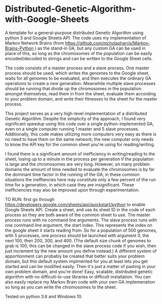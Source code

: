 # Distributed-Genetic-Algorithm-with-Google-Sheets
A template for a general-purpose distributed Genetic Algorithm using python 3 and Google Sheets API. The code uses my implementation of Markov Network Brains (from https://github.com/nicholasharris/Markov-Brains-Python ) as the stand-in GA, but any custom GA can be used in place of this, so long as the chromosomes of the population can be easily encoded/decoded to strings and can be written to the Google Sheet cells. 

The code consists of a master process and a slave process. One master process should be used, which writes the genomes to the Google sheet, waits for all genomes to be evaluated, and then executes the ordinary GA operations to create a new generation. Meanwhile multiple slave processes should be running that divide up the chromosomes in the population amongst themselves, read them in from the sheet, evaluate them according to your problem domain, and write their fitnesses to the sheet for the master process.

This project serves as a very high-level implementation of a distributed Genetic Algorithm. Despite the simplicity of the approach, I found very significant speedup using this code over a single python-implemented GA, even on a single computer running 1 master and 5 slave processes. Additionally, this code makes utilizing more computers very easy as there is no need to have them on the same network; the new computer only needs to know the API key for the common sheet you're using for reading/writing. 

I found there is a significant amount of inefficiency in writing/reading to the sheet, losing up to a minute in the process per generation if the populaiton is large and the chromosomes are very long. However, on many problem domains the amount of time needed to evaluate the chromosomes is by far the dominant time factor in the running of the GA; in these common situations the ineffiencies here may constitute only a few percent of the run time for a generation, in which case they are insignificant. These inefficiencies may also be improved upon through experimentation.

TO RUN: first go through https://developers.google.com/sheets/api/quickstart/python to enable Google Sheets API. Create a sheet, and use its sheet ID in the code of each process so they are both aware of the common sheet to use. The master process runs with no command line arguments. The slave process runs with one command line argument, the start index. This represents the index on the google sheet it starts reading from. So for a population of 500 genomes, with 5 processes, one process should be launched with argument 0, the next 100, then 200, 300, and 400. (The default size chunk of genomes to grab is 100; this can be changed in the slave process code if you wish, then just increment by the new amount you define instead.) A different system of apportionment can probably be created that better suits your problem domain, but this default system implmented for you at least lets you get started and can be modified easily. Then it's just a matter of pasting in your own problem domain, and you're done! Easy, scalable, distributed genetic algorithm with no difficult-to-use libraries or difficult installation. You can also easily replace my Markov Brain code with your own GA implemenation so long as you can write the chromosomes to the sheet.

Tested on python 3.6 and Windows 10. 


